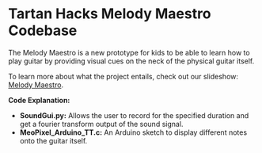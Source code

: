 # Tartan Hacks Melody Maestro Codebase

The Melody Maestro is a new prototype for kids to be able to learn how to play guitar by providing visual cues on the neck of the physical guitar itself.

To learn more about what the project entails, check out our slideshow: [Melody Maestro](https://docs.google.com/presentation/d/1i183NLL1yRFjdNqMkBDCSMr2dTPVgVTsuPj2xAqUWCw/edit#slide=id.gd1bf8d60a4_0_0).

**Code Explanation:**
* **SoundGui.py:** Allows the user to record for the specified duration and get a fourier transform output of the sound signal.
* **MeoPixel_Arduino_TT.c:** An Arduino sketch to display different notes onto the guitar itself.
